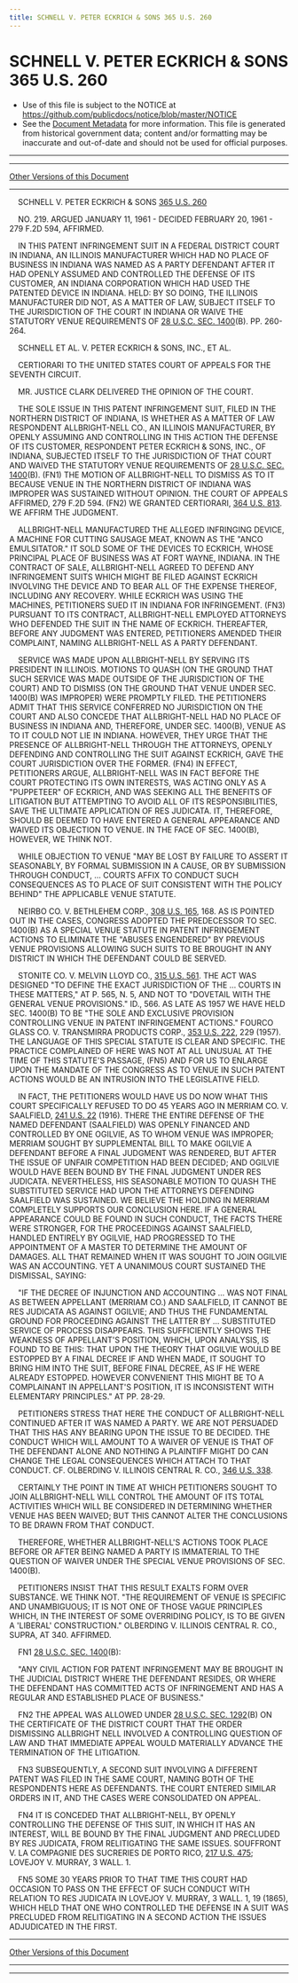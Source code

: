 ```yaml
---
title: SCHNELL V. PETER ECKRICH & SONS 365 U.S. 260
---
```


# SCHNELL V. PETER ECKRICH & SONS 365 U.S. 260

* Use of this file is subject to the NOTICE at https://github.com/publicdocs/notice/blob/master/NOTICE
* See the [Document Metadata](../../../index.md) for more information.
  This file is generated from historical government data; content and/or formatting may be inaccurate and out-of-date and should not be used for official purposes.

----------
----------

[Other Versions of this Document](https://publicdocs.github.io/go/links?ns=uslm-x&ref=%2Fus%2Fcourts%2Fscotus%2FusReporter%2F365%2F260)

----------

    SCHNELL V. PETER ECKRICH & SONS [365 U.S. 260][/us/courts/scotus/usReporter/365/260]

    NO. 219.  ARGUED JANUARY 11, 1961 - DECIDED FEBRUARY 20, 1961 - 279 F.2D 594, AFFIRMED.

    IN THIS PATENT INFRINGEMENT SUIT IN A FEDERAL DISTRICT COURT IN INDIANA, AN ILLINOIS MANUFACTURER WHICH HAD NO PLACE OF BUSINESS IN INDIANA WAS NAMED AS A PARTY DEFENDANT AFTER IT HAD OPENLY ASSUMED AND CONTROLLED THE DEFENSE OF ITS CUSTOMER, AN INDIANA CORPORATION WHICH HAD USED THE PATENTED DEVICE IN INDIANA.  HELD:  BY SO DOING, THE ILLINOIS MANUFACTURER DID NOT, AS A MATTER OF LAW, SUBJECT ITSELF TO THE JURISDICTION OF THE COURT IN INDIANA OR WAIVE THE STATUTORY VENUE REQUIREMENTS OF [28 U.S.C. SEC. 1400][/us/usc/t28/s1400](B).  PP. 260-264.

    SCHNELL ET AL. V. PETER ECKRICH & SONS, INC., ET AL.

    CERTIORARI TO THE UNITED STATES COURT OF APPEALS FOR THE SEVENTH CIRCUIT.

    MR. JUSTICE CLARK DELIVERED THE OPINION OF THE COURT.

    THE SOLE ISSUE IN THIS PATENT INFRINGEMENT SUIT, FILED IN THE NORTHERN DISTRICT OF INDIANA, IS WHETHER AS A MATTER OF LAW RESPONDENT ALLBRIGHT-NELL CO., AN ILLINOIS MANUFACTURER, BY OPENLY ASSUMING AND CONTROLLING IN THIS ACTION THE DEFENSE OF ITS CUSTOMER, RESPONDENT PETER ECKRICH & SONS, INC., OF INDIANA, SUBJECTED ITSELF TO THE JURISDICTION OF THAT COURT AND WAIVED THE STATUTORY VENUE REQUIREMENTS OF [28 U.S.C. SEC. 1400][/us/usc/t28/s1400](B).  (FN1)  THE MOTION OF ALLBRIGHT-NELL TO DISMISS AS TO IT BECAUSE VENUE IN THE NORTHERN DISTRICT OF INDIANA WAS IMPROPER WAS SUSTAINED WITHOUT OPINION.  THE COURT OF APPEALS AFFIRMED, 279 F.2D 594.  (FN2)  WE GRANTED CERTIORARI, [364 U.S. 813][/us/courts/scotus/usReporter/364/813].  WE AFFIRM THE JUDGMENT.

    ALLBRIGHT-NELL MANUFACTURED THE ALLEGED INFRINGING DEVICE, A MACHINE FOR CUTTING SAUSAGE MEAT, KNOWN AS THE "ANCO EMULSITATOR."  IT SOLD SOME OF THE DEVICES TO ECKRICH, WHOSE PRINCIPAL PLACE OF BUSINESS WAS AT FORT WAYNE, INDIANA.  IN THE CONTRACT OF SALE, ALLBRIGHT-NELL AGREED TO DEFEND ANY INFRINGEMENT SUITS WHICH MIGHT BE FILED AGAINST ECKRICH INVOLVING THE DEVICE AND TO BEAR ALL OF THE EXPENSE THEREOF, INCLUDING ANY RECOVERY.  WHILE ECKRICH WAS USING THE MACHINES, PETITIONERS SUED IT IN INDIANA FOR INFRINGEMENT.  (FN3)  PURSUANT TO ITS CONTRACT, ALLBRIGHT-NELL EMPLOYED ATTORNEYS WHO DEFENDED THE SUIT IN THE NAME OF ECKRICH.  THEREAFTER, BEFORE ANY JUDGMENT WAS ENTERED, PETITIONERS AMENDED THEIR COMPLAINT, NAMING ALLBRIGHT-NELL AS A PARTY DEFENDANT.

    SERVICE WAS MADE UPON ALLBRIGHT-NELL BY SERVING ITS PRESIDENT IN ILLINOIS.  MOTIONS TO QUASH (ON THE GROUND THAT SUCH SERVICE WAS MADE OUTSIDE OF THE JURISDICTION OF THE COURT) AND TO DISMISS (ON THE GROUND THAT VENUE UNDER SEC. 1400(B) WAS IMPROPER) WERE PROMPTLY FILED.  THE PETITIONERS ADMIT THAT THIS SERVICE CONFERRED NO JURISDICTION ON THE COURT AND ALSO CONCEDE THAT ALLBRIGHT-NELL HAD NO PLACE OF BUSINESS IN INDIANA AND, THEREFORE, UNDER SEC. 1400(B), VENUE AS TO IT COULD NOT LIE IN INDIANA.  HOWEVER, THEY URGE THAT THE PRESENCE OF ALLBRIGHT-NELL THROUGH THE ATTORNEYS, OPENLY DEFENDING AND CONTROLLING THE SUIT AGAINST ECKRICH, GAVE THE COURT JURISDICTION OVER THE FORMER.  (FN4) IN EFFECT, PETITIONERS ARGUE, ALLBRIGHT-NELL WAS IN FACT BEFORE THE COURT PROTECTING ITS OWN INTERESTS, WAS ACTING ONLY AS A "PUPPETEER" OF ECKRICH, AND WAS SEEKING ALL THE BENEFITS OF LITIGATION BUT ATTEMPTING TO AVOID ALL OF ITS RESPONSIBILITIES, SAVE THE ULTIMATE APPLICATION OF RES JUDICATA.  IT, THEREFORE, SHOULD BE DEEMED TO HAVE ENTERED A GENERAL APPEARANCE AND WAIVED ITS OBJECTION TO VENUE.  IN THE FACE OF SEC. 1400(B), HOWEVER, WE THINK NOT.

    WHILE OBJECTION TO VENUE "MAY BE LOST BY FAILURE TO ASSERT IT SEASONABLY, BY FORMAL SUBMISSION IN A CAUSE, OR BY SUBMISSION THROUGH CONDUCT,  ...  COURTS AFFIX TO CONDUCT SUCH CONSEQUENCES AS TO PLACE OF SUIT CONSISTENT WITH THE POLICY BEHIND" THE APPLICABLE VENUE STATUTE.

    NEIRBO CO. V. BETHLEHEM CORP., [308 U.S. 165][/us/courts/scotus/usReporter/308/165], 168.  AS IS POINTED OUT IN THE CASES, CONGRESS ADOPTED THE PREDECESSOR TO SEC. 1400(B) AS A SPECIAL VENUE STATUTE IN PATENT INFRINGEMENT ACTIONS TO ELIMINATE THE "ABUSES ENGENDERED" BY PREVIOUS VENUE PROVISIONS ALLOWING SUCH SUITS TO BE BROUGHT IN ANY DISTRICT IN WHICH THE DEFENDANT COULD BE SERVED.

    STONITE CO. V. MELVIN LLOYD CO., [315 U.S. 561][/us/courts/scotus/usReporter/315/561].  THE ACT WAS DESIGNED "TO DEFINE THE EXACT JURISDICTION OF THE  ...  COURTS IN THESE MATTERS," AT P. 565, N. 5, AND NOT TO "DOVETAIL WITH THE GENERAL VENUE PROVISIONS."  ID., 566.  AS LATE AS 1957 WE HAVE HELD SEC. 1400(B) TO BE "THE SOLE AND EXCLUSIVE PROVISION CONTROLLING VENUE IN PATENT INFRINGEMENT ACTIONS."  FOURCO GLASS CO. V. TRANSMIRRA PRODUCTS CORP., [353 U.S. 222][/us/courts/scotus/usReporter/353/222], 229 (1957).  THE LANGUAGE OF THIS SPECIAL STATUTE IS CLEAR AND SPECIFIC.  THE PRACTICE COMPLAINED OF HERE WAS NOT AT ALL UNUSUAL AT THE TIME OF THIS STATUTE'S PASSAGE, (FN5) AND FOR US TO ENLARGE UPON THE MANDATE OF THE CONGRESS AS TO VENUE IN SUCH PATENT ACTIONS WOULD BE AN INTRUSION INTO THE LEGISLATIVE FIELD.

    IN FACT, THE PETITIONERS WOULD HAVE US DO NOW WHAT THIS COURT SPECIFICALLY REFUSED TO DO 45 YEARS AGO IN MERRIAM CO. V. SAALFIELD, [241 U.S. 22][/us/courts/scotus/usReporter/241/22] (1916).  THERE THE ENTIRE DEFENSE OF THE NAMED DEFENDANT (SAALFIELD) WAS OPENLY FINANCED AND CONTROLLED BY ONE OGILVIE, AS TO WHOM VENUE WAS IMPROPER; MERRIAM SOUGHT BY SUPPLEMENTAL BILL TO MAKE OGILVIE A DEFENDANT BEFORE A FINAL JUDGMENT WAS RENDERED, BUT AFTER THE ISSUE OF UNFAIR COMPETITION HAD BEEN DECIDED; AND OGILVIE WOULD HAVE BEEN BOUND BY THE FINAL JUDGMENT UNDER RES JUDICATA.  NEVERTHELESS, HIS SEASONABLE MOTION TO QUASH THE SUBSTITUTED SERVICE HAD UPON THE ATTORNEYS DEFENDING SAALFIELD WAS SUSTAINED.  WE BELIEVE THE HOLDING IN MERRIAM COMPLETELY SUPPORTS OUR CONCLUSION HERE.  IF A GENERAL APPEARANCE COULD BE FOUND IN SUCH CONDUCT, THE FACTS THERE WERE STRONGER, FOR THE PROCEEDINGS AGAINST SAALFIELD, HANDLED ENTIRELY BY OGILVIE, HAD PROGRESSED TO THE APPOINTMENT OF A MASTER TO DETERMINE THE AMOUNT OF DAMAGES.  ALL THAT REMAINED WHEN IT WAS SOUGHT TO JOIN OGILVIE WAS AN ACCOUNTING.  YET A UNANIMOUS COURT SUSTAINED THE DISMISSAL, SAYING:

    "IF THE DECREE OF INJUNCTION AND ACCOUNTING  ...  WAS NOT FINAL AS BETWEEN APPELLANT (MERRIAM CO.) AND SAALFIELD, IT CANNOT BE RES JUDICATA AS AGAINST OGILVIE; AND THUS THE FUNDAMENTAL GROUND FOR PROCEEDING AGAINST THE LATTER BY  ...  SUBSTITUTED SERVICE OF PROCESS DISAPPEARS.  THIS SUFFICIENTLY SHOWS THE WEAKNESS OF APPELLANT'S POSITION, WHICH, UPON ANALYSIS, IS FOUND TO BE THIS:  THAT UPON THE THEORY THAT OGILVIE WOULD BE ESTOPPED BY A FINAL DECREE IF AND WHEN MADE, IT SOUGHT TO BRING HIM INTO THE SUIT, BEFORE FINAL DECREE, AS IF HE WERE ALREADY ESTOPPED.  HOWEVER CONVENIENT THIS MIGHT BE TO A COMPLAINANT IN APPELLANT'S POSITION, IT IS INCONSISTENT WITH ELEMENTARY PRINCIPLES."  AT PP. 28-29.

    PETITIONERS STRESS THAT HERE THE CONDUCT OF ALLBRIGHT-NELL CONTINUED AFTER IT WAS NAMED A PARTY.  WE ARE NOT PERSUADED THAT THIS HAS ANY BEARING UPON THE ISSUE TO BE DECIDED.  THE CONDUCT WHICH WILL AMOUNT TO A WAIVER OF VENUE IS THAT OF THE DEFENDANT ALONE AND NOTHING A PLAINTIFF MIGHT DO CAN CHANGE THE LEGAL CONSEQUENCES WHICH ATTACH TO THAT CONDUCT.  CF. OLBERDING V. ILLINOIS CENTRAL R. CO., [346 U.S. 338][/us/courts/scotus/usReporter/346/338].

    CERTAINLY THE POINT IN TIME AT WHICH PETITIONERS SOUGHT TO JOIN ALLBRIGHT-NELL WILL CONTROL THE AMOUNT OF ITS TOTAL ACTIVITIES WHICH WILL BE CONSIDERED IN DETERMINING WHETHER VENUE HAS BEEN WAIVED; BUT THIS CANNOT ALTER THE CONCLUSIONS TO BE DRAWN FROM THAT CONDUCT.

    THEREFORE, WHETHER ALLBRIGHT-NELL'S ACTIONS TOOK PLACE BEFORE OR AFTER BEING NAMED A PARTY IS IMMATERIAL TO THE QUESTION OF WAIVER UNDER THE SPECIAL VENUE PROVISIONS OF SEC. 1400(B).

    PETITIONERS INSIST THAT THIS RESULT EXALTS FORM OVER SUBSTANCE.  WE THINK NOT.  "THE REQUIREMENT OF VENUE IS SPECIFIC AND UNAMBIGUOUS; IT IS NOT ONE OF THOSE VAGUE PRINCIPLES WHICH, IN THE INTEREST OF SOME OVERRIDING POLICY, IS TO BE GIVEN A 'LIBERAL' CONSTRUCTION."  OLBERDING V. ILLINOIS CENTRAL R. CO., SUPRA, AT 340.  AFFIRMED.

    FN1  [28 U.S.C. SEC. 1400][/us/usc/t28/s1400](B):

    "ANY CIVIL ACTION FOR PATENT INFRINGEMENT MAY BE BROUGHT IN THE JUDICIAL DISTRICT WHERE THE DEFENDANT RESIDES, OR WHERE THE DEFENDANT HAS COMMITTED ACTS OF INFRINGEMENT AND HAS A REGULAR AND ESTABLISHED PLACE OF BUSINESS."

    FN2  THE APPEAL WAS ALLOWED UNDER [28 U.S.C. SEC. 1292][/us/usc/t28/s1292](B) ON THE CERTIFICATE OF THE DISTRICT COURT THAT THE ORDER DISMISSING ALLBRIGHT NELL INVOLVED A CONTROLLING QUESTION OF LAW AND THAT IMMEDIATE APPEAL WOULD MATERIALLY ADVANCE THE TERMINATION OF THE LITIGATION.

    FN3  SUBSEQUENTLY, A SECOND SUIT INVOLVING A DIFFERENT PATENT WAS FILED IN THE SAME COURT, NAMING BOTH OF THE RESPONDENTS HERE AS DEFENDANTS.  THE COURT ENTERED SIMILAR ORDERS IN IT, AND THE CASES WERE CONSOLIDATED ON APPEAL.

    FN4  IT IS CONCEDED THAT ALLBRIGHT-NELL, BY OPENLY CONTROLLING THE DEFENSE OF THIS SUIT, IN WHICH IT HAS AN INTEREST, WILL BE BOUND BY THE FINAL JUDGMENT AND PRECLUDED BY RES JUDICATA, FROM RELITIGATING THE SAME ISSUES.  SOUFFRONT V. LA COMPAGNIE DES SUCRERIES DE PORTO RICO, [217 U.S. 475][/us/courts/scotus/usReporter/217/475]; LOVEJOY V. MURRAY, 3 WALL.  1.

    FN5  SOME 30 YEARS PRIOR TO THAT TIME THIS COURT HAD OCCASION TO PASS ON THE EFFECT OF SUCH CONDUCT WITH RELATION TO RES JUDICATA IN LOVEJOY V. MURRAY, 3 WALL.  1, 19 (1865), WHICH HELD THAT ONE WHO CONTROLLED THE DEFENSE IN A SUIT WAS PRECLUDED FROM RELITIGATING IN A SECOND ACTION THE ISSUES ADJUDICATED IN THE FIRST.

----------

[Other Versions of this Document](https://publicdocs.github.io/go/links?ns=uslm-x&ref=%2Fus%2Fcourts%2Fscotus%2FusReporter%2F365%2F260)

----------
----------

[/us/courts/scotus/usReporter/365/260]: https://publicdocs.github.io/go/links?ns=uslm-x&ref=%2Fus%2Fcourts%2Fscotus%2FusReporter%2F365%2F260
[/us/usc/t28/s1400]: https://publicdocs.github.io/go/links?ns=uslm&ref=%2Fus%2Fusc%2Ft28%2Fs1400
[/us/usc/t28/s1400]: https://publicdocs.github.io/go/links?ns=uslm&ref=%2Fus%2Fusc%2Ft28%2Fs1400
[/us/courts/scotus/usReporter/364/813]: https://publicdocs.github.io/go/links?ns=uslm-x&ref=%2Fus%2Fcourts%2Fscotus%2FusReporter%2F364%2F813
[/us/courts/scotus/usReporter/308/165]: https://publicdocs.github.io/go/links?ns=uslm-x&ref=%2Fus%2Fcourts%2Fscotus%2FusReporter%2F308%2F165
[/us/courts/scotus/usReporter/315/561]: https://publicdocs.github.io/go/links?ns=uslm-x&ref=%2Fus%2Fcourts%2Fscotus%2FusReporter%2F315%2F561
[/us/courts/scotus/usReporter/353/222]: https://publicdocs.github.io/go/links?ns=uslm-x&ref=%2Fus%2Fcourts%2Fscotus%2FusReporter%2F353%2F222
[/us/courts/scotus/usReporter/241/22]: https://publicdocs.github.io/go/links?ns=uslm-x&ref=%2Fus%2Fcourts%2Fscotus%2FusReporter%2F241%2F22
[/us/courts/scotus/usReporter/346/338]: https://publicdocs.github.io/go/links?ns=uslm-x&ref=%2Fus%2Fcourts%2Fscotus%2FusReporter%2F346%2F338
[/us/usc/t28/s1400]: https://publicdocs.github.io/go/links?ns=uslm&ref=%2Fus%2Fusc%2Ft28%2Fs1400
[/us/usc/t28/s1292]: https://publicdocs.github.io/go/links?ns=uslm&ref=%2Fus%2Fusc%2Ft28%2Fs1292
[/us/courts/scotus/usReporter/217/475]: https://publicdocs.github.io/go/links?ns=uslm-x&ref=%2Fus%2Fcourts%2Fscotus%2FusReporter%2F217%2F475


